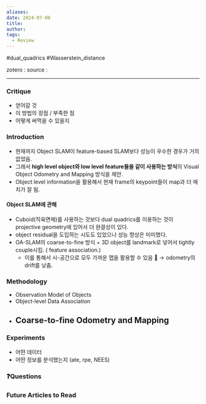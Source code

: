 ```yaml
---
aliases: 
date: 2024-07-08
title: 
author: 
tags:
  - Review
---
```

#dual_quadrics #Wasserstein_distance


zotero : 
source : 

---
### Critique
- 얻어갈 것
- 이 방법의 장점 / 부족한 점
- 어떻게 써먹을 수 있을지

### Introduction
- 현재까지 Object SLAM이 feature-based SLAM보다 성능이 우수한 경우가 거의 없었음.
- 그래서 **high level object와 low level feature들을 같이 사용하는 방식**의 Visual Object Odometry and Mapping 방식을 제안.
- Object level information을 활용해서 현재 frame의 keypoint들이 map과 더 매치가 잘 됨.
#### Object SLAM에 관해

- Cuboid(직육면체)를 사용하는 것보다 dual quadrics를 이용하는 것이 projective geometry에 있어서 더 완결성이 있다.
- object residual을 도입하는 시도도 있었으나 성능 향상은 미미했다.
- OA-SLAM의 coarse-to-fine 방식 + 3D object를 landmark로 넣어서 tightly couple시킴. ( feature association.)
	- 이를 통해서 시-공간으로 모두 가까운 맵을 활용할 수 있음 🤔 → odometry의 drift를 낮춤.


### Methodology
- Observation Model of Objects
- Object-level Data Association
- Coarse-to-fine Odometry and Mapping
	- 

### Experiments
- 어떤 데이터
- 어떤 정보를 분석했는지 (ate, rpe, NEES)


### ❓️Questions

### Future Articles to Read

